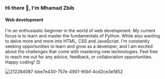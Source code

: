### Hi there 👋, I'm Mhamad Zbib
#### Web development 
I'm an enthusiastic beginner in the world of web development. My current focus is to learn and master the fundamentals of Python. While also wanting to delve more and more into HTML, CSS and JavaScript. I'm constantly seeking opportunities to learn and grow as a developer, and I am excited about the challenges that come with mastering new technologies. Feel free to reach me out for any advice, feedback, or collaboration opportunities. Happy coding! 😊

![212284087-bbe7e430-757e-4901-90bf-4cd2ce3e1852](https://github.com/Mhamad-Zbib/Mhamad-Zbib/assets/148546635/69e8bb40-da7d-4b7a-8ea3-fae339b540ad)







